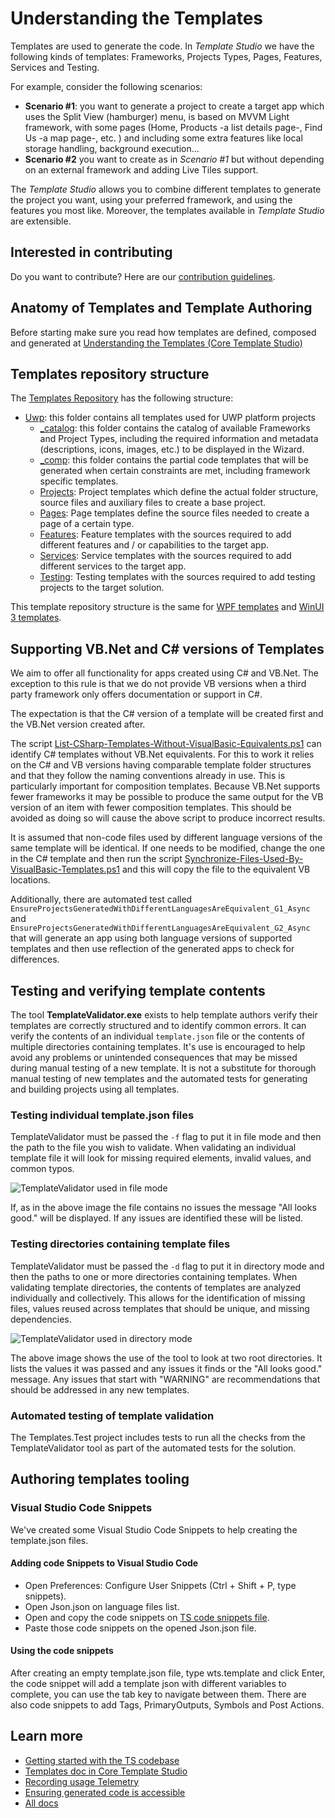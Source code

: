﻿# Understanding the Templates

Templates are used to generate the code. In *Template Studio* we have the following kinds of templates: Frameworks, Projects Types, Pages, Features, Services and Testing.

For example, consider the following scenarios:

- **Scenario #1**: you want to generate a project to create a target app which uses the Split View (hamburger) menu, is based on MVVM Light framework, with some pages (Home, Products -a list details page-, Find Us -a map page-, etc. ) and including some extra features like local storage handling, background execution...
- **Scenario #2** you want to create as in *Scenario #1* but without depending on an external framework and adding Live Tiles support.

The *Template Studio* allows you to combine different templates to generate the project you want, using your preferred framework, and using the features you most like. Moreover, the templates available in *Template Studio* are extensible.

## Interested in contributing

Do you want to contribute? Here are our [contribution guidelines](../CONTRIBUTING.md).

## Anatomy of Templates and Template Authoring

Before starting make sure you read how templates are defined, composed and generated at [Understanding the Templates (Core Template Studio)](https://github.com/microsoft/CoreTemplateStudio/tree/main/docs/templates.md)

## Templates repository structure

The [Templates Repository](../templates) has the following structure:

- [Uwp](../templates/Uwp): this folder contains all templates used for UWP platform projects
  - [_catalog](../templates/Uwp/_catalog): this folder contains the catalog of available Frameworks and Project Types, including the required information and metadata (descriptions, icons, images, etc.) to be displayed in the Wizard.
  - [_comp](../templates/Uwp/_comp): this folder contains the partial code templates that will be generated when certain constraints are met, including framework specific templates.
  - [Projects](../templates/Uwp/Projects): Project templates which define the actual folder structure, source files and auxiliary files to create a base project.
  - [Pages](../templates/Uwp/Pages): Page templates define the source files needed to create a page of a certain type.
  - [Features](../templates/Uwp/Features): Feature templates with the sources required to add different features and / or capabilities to the target app.
  - [Services](../templates/Uwp/Services): Service templates with the sources required to add different services to the target app.
  - [Testing](../templates/Uwp/Testing): Testing templates with the sources required to add testing projects to the target solution.

This template repository structure is the same for [WPF templates](../templates/Wpf) and [WinUI 3 templates](../templates/WinUI).


## Supporting VB.Net and C# versions of Templates

We aim to offer all functionality for apps created using C# and VB.Net. The exception to this rule is that we do not provide VB versions when a third party framework only offers documentation or support in C#.

The expectation is that the C# version of a template will be created first and the VB.Net version created after.

The script [List-CSharp-Templates-Without-VisualBasic-Equivalents.ps1](https://github.com/microsoft/TemplateStudio/blob/main/_utils/List-CSharp-Templates-Without-VisualBasic-Equivalents.ps1) can identify C# templates without VB.Net equivalents. For this to work it relies on the C# and VB versions having comparable template folder structures and that they follow the naming conventions already in use. This is particularly important for composition templates. Because VB.Net supports fewer frameworks it may be possible to produce the same output for the VB version of an item with fewer composition templates. This should be avoided as doing so will cause the above script to produce incorrect results.

It is assumed that non-code files used by different language versions of the same template will be identical. If one needs to be modified, change the one in the C# template and then run the script [Synchronize-Files-Used-By-VisualBasic-Templates.ps1](https://github.com/microsoft/TemplateStudio/blob/main/_utils/Synchronize-Files-Used-By-VisualBasic-Templates.ps1) and this will copy the file to the equivalent VB locations.

Additionally, there are automated test called `EnsureProjectsGeneratedWithDifferentLanguagesAreEquivalent_G1_Async` and `EnsureProjectsGeneratedWithDifferentLanguagesAreEquivalent_G2_Async` that will generate an app using both language versions of supported templates and then use reflection of the generated apps to check for differences.


## Testing and verifying template contents

The tool **TemplateValidator.exe** exists to help template authors verify their templates are correctly structured and to identify common errors. It can verify the contents of an individual `template.json` file or the contents of multiple directories containing templates.
It's use is encouraged to help avoid any problems or unintended consequences that may be missed during manual testing of a new template. It is not a substitute for thorough manual testing of new templates and the automated tests for generating and building projects using all templates.

### Testing individual template.json files

TemplateValidator must be passed the `-f` flag to put it in file mode and then the path to the file you wish to validate.
When validating an individual template file it will look for missing required elements, invalid values, and common typos.

![TemplateValidator used in file mode](./resources/tools/templateValidator-f.png)

If, as in the above image the file contains no issues the message "All looks good." will be displayed. If any issues are identified these will be listed.

### Testing directories containing template files

TemplateValidator must be passed the `-d` flag to put it in directory mode and then the paths to one or more directories containing templates.
When validating template directories, the contents of templates are analyzed individually and collectively. This allows for the identification of missing files, values reused across templates that should be unique, and missing dependencies.

![TemplateValidator used in directory mode](./resources/tools/templateValidator-d.png)

The above image shows the use of the tool to look at two root directories. It lists the values it was passed and any issues it finds or the "All looks good." message.
Any issues that start with "WARNING" are recommendations that should be addressed in any new templates.

### Automated testing of template validation

The Templates.Test project includes tests to run all the checks from the TemplateValidator tool as part of the automated tests for the solution.

## Authoring templates tooling

### Visual Studio Code Snippets

We've created some Visual Studio Code Snippets to help creating the template.json files.

#### Adding code Snippets to Visual Studio Code

- Open Preferences: Configure User Snippets (Ctrl + Shift + P, type snippets).
- Open Json.json on language files list.
- Open and copy the code snippets on [TS code snippets file](.//..//_utils//code-snippets.json).
- Paste those code snippets on the opened Json.json file.

#### Using the code snippets

After creating an empty template.json file, type wts.template and click Enter, the code snippet will add a template json with different variables to complete, you can use the tab key to navigate between them.
There are also code snippets to add Tags, PrimaryOutputs, Symbols and Post Actions.


## Learn more

- [Getting started with the TS codebase](./getting-started-developers.md)
- [Templates doc in Core Template Studio](https://github.com/microsoft/CoreTemplateStudio/tree/main/docs/templates.md)
- [Recording usage Telemetry](./telemetry.md)
- [Ensuring generated code is accessible](./accessibility.md)
- [All docs](./readme.md)
